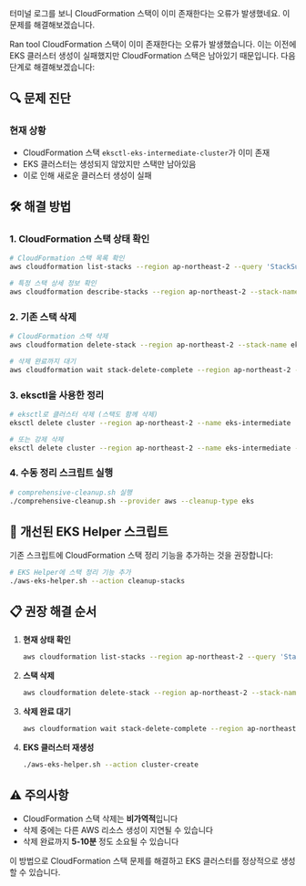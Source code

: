 터미널 로그를 보니 CloudFormation 스택이 이미 존재한다는 오류가 발생했네요. 이 문제를 해결해보겠습니다.

Ran tool
CloudFormation 스택이 이미 존재한다는 오류가 발생했습니다. 이는 이전에 EKS 클러스터 생성이 실패했지만 CloudFormation 스택은 남아있기 때문입니다. 다음 단계로 해결해보겠습니다:

## 🔍 문제 진단

### **현재 상황**
- CloudFormation 스택 `eksctl-eks-intermediate-cluster`가 이미 존재
- EKS 클러스터는 생성되지 않았지만 스택만 남아있음
- 이로 인해 새로운 클러스터 생성이 실패

## 🛠️ 해결 방법

### **1. CloudFormation 스택 상태 확인**
```bash
# CloudFormation 스택 목록 확인
aws cloudformation list-stacks --region ap-northeast-2 --query 'StackSummaries[?contains(StackName, `eksctl-eks-intermediate`)].{Name:StackName,Status:StackStatus,CreationTime:CreationTime}' --output table

# 특정 스택 상세 정보 확인
aws cloudformation describe-stacks --region ap-northeast-2 --stack-name eksctl-eks-intermediate-cluster
```

### **2. 기존 스택 삭제**
```bash
# CloudFormation 스택 삭제
aws cloudformation delete-stack --region ap-northeast-2 --stack-name eksctl-eks-intermediate-cluster

# 삭제 완료까지 대기
aws cloudformation wait stack-delete-complete --region ap-northeast-2 --stack-name eksctl-eks-intermediate-cluster
```

### **3. eksctl을 사용한 정리**
```bash
# eksctl로 클러스터 삭제 (스택도 함께 삭제)
eksctl delete cluster --region ap-northeast-2 --name eks-intermediate

# 또는 강제 삭제
eksctl delete cluster --region ap-northeast-2 --name eks-intermediate --force
```

### **4. 수동 정리 스크립트 실행**
```bash
# comprehensive-cleanup.sh 실행
./comprehensive-cleanup.sh --provider aws --cleanup-type eks
```

## 🔧 개선된 EKS Helper 스크립트

기존 스크립트에 CloudFormation 스택 정리 기능을 추가하는 것을 권장합니다:

```bash
# EKS Helper에 스택 정리 기능 추가
./aws-eks-helper.sh --action cleanup-stacks
```

## 📋 권장 해결 순서

1. **현재 상태 확인**
   ```bash
   aws cloudformation list-stacks --region ap-northeast-2 --query 'StackSummaries[?contains(StackName, `eksctl-eks-intermediate`)].{Name:StackName,Status:StackStatus}' --output table
   ```

2. **스택 삭제**
   ```bash
   aws cloudformation delete-stack --region ap-northeast-2 --stack-name eksctl-eks-intermediate-cluster
   ```

3. **삭제 완료 대기**
   ```bash
   aws cloudformation wait stack-delete-complete --region ap-northeast-2 --stack-name eksctl-eks-intermediate-cluster
   ```

4. **EKS 클러스터 재생성**
   ```bash
   ./aws-eks-helper.sh --action cluster-create
   ```

## ⚠️ 주의사항

- CloudFormation 스택 삭제는 **비가역적**입니다
- 삭제 중에는 다른 AWS 리소스 생성이 지연될 수 있습니다
- 삭제 완료까지 **5-10분** 정도 소요될 수 있습니다

이 방법으로 CloudFormation 스택 문제를 해결하고 EKS 클러스터를 정상적으로 생성할 수 있습니다.
